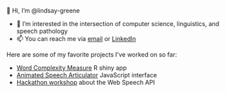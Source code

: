 👋 Hi, I’m @lindsay-greene
- 🌱 I’m interested in the intersection of computer science, linguistics, and speech pathology
- 📫 You can reach me via [email](iamlindsaygreene@gmail.com) or [LinkedIn](https://www.linkedin.com/in/lindsay-greene/)

Here are some of my favorite projects I've worked on so far: 
- [Word Complexity Measure](https://github.com/unccard/shiny-woRdcomplex-2.1) R shiny app 
- [Animated Speech Articulator](https://fizzstudio.github.io/speech-articulator/speech-articulator-therapy.svg) JavaScript interface 
- [Hackathon workshop](https://github.com/lindsay-greene/hackathon-workshop) about the Web Speech API 

